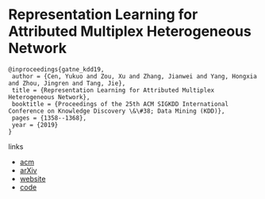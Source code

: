 # Representation Learning for Attributed Multiplex Heterogeneous Network

```
@inproceedings{gatne_kdd19,
 author = {Cen, Yukuo and Zou, Xu and Zhang, Jianwei and Yang, Hongxia and Zhou, Jingren and Tang, Jie},
 title = {Representation Learning for Attributed Multiplex Heterogeneous Network},
 booktitle = {Proceedings of the 25th ACM SIGKDD International Conference on Knowledge Discovery \&\#38; Data Mining (KDD)},
 pages = {1358--1368},
 year = {2019}
}
```

links
- [acm](https://dl.acm.org/citation.cfm?id=3330964)
- [arXiv](https://arxiv.org/abs/1905.01669)
- [website](https://sites.google.com/view/gatne)
- [code](https://github.com/cenyk1230/GATNE)
